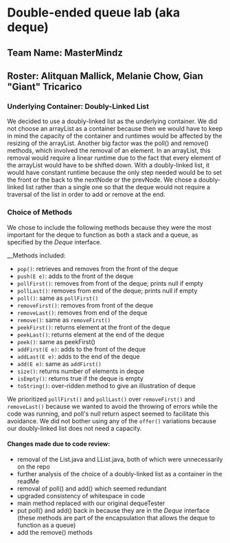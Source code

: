 # Double-ended queue lab (aka deque)
## Team Name: MasterMindz

## Roster: Alitquan Mallick, Melanie Chow, Gian "Giant" Tricarico

### Underlying Container: Doubly-Linked List
We decided to use a doubly-linked list as the underlying container. We did not choose an arrayList as a container because then we would
have to keep in mind the capacity of the container and runtimes would be affected by the resizing of the arrayList. Another big factor was 
the poll() and remove() methods, which involved the removal of an element. In an arrayList, this removal would require a linear runtime due to the fact 
that every element of the arrayList would have to be shifted down. With a doubly-linked list, it would have constant runtime because
the only step needed would be to set the front or the back to the nextNode or the prevNode. We chose a doubly-linked list rather than 
a single one so that the deque would not require a traversal of the list
in order to add or remove at the end.

### Choice of Methods
We chose to include the following methods because they were the most important for the deque to function as both a stack and a queue, as specified by
the *Deque* interface.

__Methods included:

* `pop()`: retrieves and removes from the front of the deque
* `push(E e)`: adds to the front of the deque
* `pollFirst()`: removes from front of the deque; prints null if empty
* `pollLast()`: removes from end of the deque; prints null if empty
* `poll()`: same as `pollFirst()`
* `removeFirst()`: removes from front of the deque
* `removeLast()`: removes from end of the deque
* `remove()`: same as `removeFirst()`
* `peekFirst()`: returns element at the front of the deque
* `peekLast()`: returns element at the end of the deque
* `peek()`: same as peekFirst()
* `addFirst(E e)`: adds to the front of the deque
* `addLast(E e)`: adds to the end of the deque
* `add(E e)`: same as `addFirst()`
* `size()`: returns number of elements in deque
* `isEmpty()`: returns true if the deque is empty
* `toString()`: over-ridden method to give an illustration of deque

We prioritized `pollFirst()` and `pollLast()` over `removeFirst()` and `removeLast()` because we wanted to avoid the throwing of errors 
while the code was running, and poll's null return aspect seemed to facilitate this avoidance. We did not bother using any of the 
`offer()` variations because our doubly-linked list does not need a capacity.

#### Changes made due to code review:
* removal of the List.java and LList.java, both of which were unnecessarily on the repo
* further analysis of the choice of a doubly-linked list as a container in the readMe
* removal of poll() and add() which seemed redundant
* upgraded consistency of whitespace in code
* main method replaced with our original dequeTester
* put poll() and add() back in because they are in the *Deque* interface
(these methods are part of the encapsulation that allows the deque to function as a queue)
* add the remove() methods

